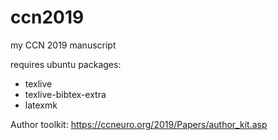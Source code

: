 # ccn2019
my CCN 2019 manuscript


requires ubuntu packages:

* texlive
* texlive-bibtex-extra
* latexmk



Author toolkit: https://ccneuro.org/2019/Papers/author_kit.asp
